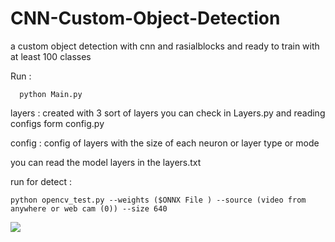 # CNN-Custom-Object-Detection
a custom object detection with cnn and rasialblocks and ready to train with at least 100 classes 

  Run :
  
      python Main.py

  layers :
    created with 3 sort of layers you can check in Layers.py
     and reading configs form config.py
     
  config :
    config of layers with the size of each neuron or layer type or mode
    
  
  you can read the model layers in the layers.txt 
       
 run for detect :
 
    python opencv_test.py --weights ($ONNX File ) --source (video from anywhere or web cam (0)) --size 640



<img src='https://almubdieuntech.com/images/OUR-TEAM/ERFAN.jpg'/>
